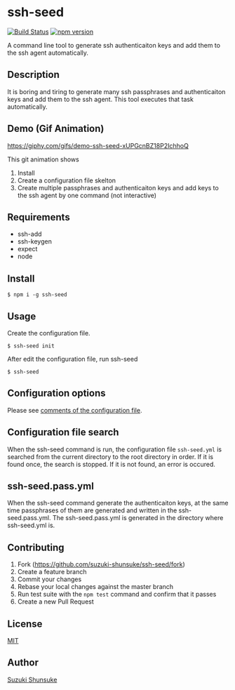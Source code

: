 # ssh-seed

[![Build Status](https://travis-ci.org/suzuki-shunsuke/ssh-seed.svg?branch=master)](https://travis-ci.org/suzuki-shunsuke/ssh-seed)
[![npm version](https://badge.fury.io/js/ssh-seed.svg)](https://badge.fury.io/js/ssh-seed)

A command line tool to generate ssh authenticaiton keys and add them to the ssh agent automatically.

## Description

It is boring and tiring to generate many ssh passphrases and authenticaiton keys and add them to the ssh agent.
This tool executes that task automatically.

## Demo (Gif Animation)

https://giphy.com/gifs/demo-ssh-seed-xUPGcnBZ18P2IchhoQ

This git animation shows

1. Install
2. Create a configuration file skelton
3. Create multiple passphrases and authenticaiton keys and add keys to the ssh agent by one command (not interactive)

## Requirements

* ssh-add
* ssh-keygen
* expect
* node

## Install

```
$ npm i -g ssh-seed
```

## Usage

Create the configuration file.

```
$ ssh-seed init
```

After edit the configuration file, run ssh-seed

```
$ ssh-seed
```

## Configuration options

Please see [comments of the configuration file](template/ssh-seed.yml).

## Configuration file search

When the ssh-seed command is run, the configuration file `ssh-seed.yml`
is searched from the current directory to the root directory in order.
If it is found once, the search is stopped.
If it is not found, an error is occured.

## ssh-seed.pass.yml

When the ssh-seed command generate the authenticaiton keys,
at the same time passphrases of them are generated and written
in the ssh-seed.pass.yml.
The ssh-seed.pass.yml is generated in the directory where ssh-seed.yml is.

## Contributing

1. Fork (https://github.com/suzuki-shunsuke/ssh-seed/fork)
2. Create a feature branch
3. Commit your changes
4. Rebase your local changes against the master branch
5. Run test suite with the `npm test` command and confirm that it passes
6. Create a new Pull Request

## License

[MIT](LICENSE)

## Author

[Suzuki Shunsuke](https://github.com/suzuki-shunsuke)
